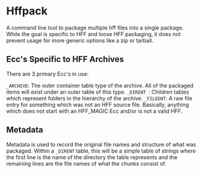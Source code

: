 # Hffpack
A command line tool to package multiple hff files into a single package.  While the goal is specific to HFF and loose HFF packaging, it does not prevent usage for more generic options like a zip or tarball.

## Ecc's Specific to HFF Archives
There are 3 primary Ecc's in use:

`_ARCHIVE`: The outer container table type of the archive.  All of the packaged items will exist under an outer table of this type.
`_DIRENT `: Children tables which represent folders in the hierarchy of the archive.
`_FILEENT`: A raw file entry for something which was not an HFF source file.  Basically, anything which does not start with an HFF_MAGIC Ecc and/or is not a valid HFF.

## Metadata
Metadata is used to record the original file names and structure of what was packaged.  Within a `_DIRENT` table, this will be a simple table of strings where the first line is the name of the directory the table represents and the remaining lines are the file names of what the chunks consist of.